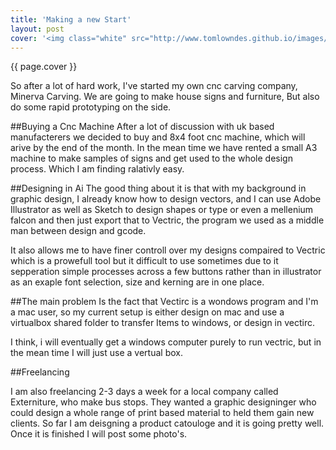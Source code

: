 ```yaml
---
title: 'Making a new Start'
layout: post
cover: '<img class="white" src="http://www.tomlowndes.github.io/images/blog/minervafreelance.gif" alt="Github + Jekyll" />'
---
```

{{ page.cover }}

So after a lot of hard work, I've started my own cnc carving company, Minerva Carving. We are going to make house signs and furniture, But also do some rapid prototyping on the side.
<!--more-->

##Buying a Cnc Machine
After a lot of discussion with uk based manufacterers we decided to buy and 8x4 foot cnc machine, which will arive by the end of the month. In the mean time we have rented a small A3 machine to make samples of signs and get used to the whole design process. Which I am finding ralativly easy.

##Designing in Ai
The good thing about it is that with my background in graphic design, I already know how to design vectors, and I can use Adobe Illustrator as well as Sketch to design shapes or type or even a mellenium falcon and then just export that to Vectric, the program we used as a middle man between design and gcode.

It also allows me to have finer controll over my designs compaired to Vectric which is a prowefull tool but it difficult to use sometimes due to it sepperation simple processes across a few buttons rather than in illustrator as an exaple font selection, size and kerning are in one place.

##The main problem 
Is the fact that Vectirc is a wondows program and I'm a mac user, so my current setup is either design on mac and use a virtualbox shared folder to transfer Items to windows, or design in vectirc.

I think, i will eventually get a windows computer purely to run vectric, but in the mean time I will just use a vertual box.

##Freelancing

I am also freelancing 2-3 days a week for a local company called Externiture, who make bus stops. They wanted a graphic designinger who could design a whole range of print based material to held them gain new clients. So far I am deisgning a product catouloge and it is going pretty well. Once it is finished I will post some photo's.